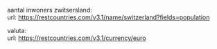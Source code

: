 aantal inwoners zwitsersland:  
url: https://restcountries.com/v3.1/name/switzerland?fields=population

valuta:  
url: https://restcountries.com/v3.1/currency/euro 

